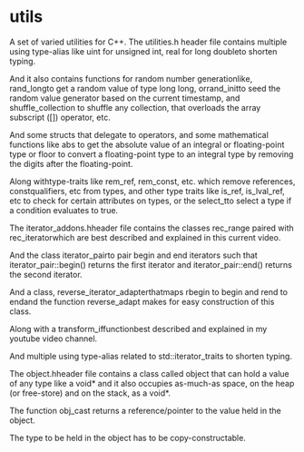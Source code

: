 # utils
A set of varied utilities for C++.
The utilities.h header file contains multiple using type-alias like uint for unsigned int,
real for long doubleto shorten typing.

And it also contains functions for random number generationlike, 
rand_longto get a random value of type long long,
orrand_initto seed the random value generator based on the current timestamp,
and shuffle_collection to shuffle any collection, that overloads the array subscript ([]) operator, etc.

And some structs that delegate to operators, and some mathematical functions like abs to get the absolute value of an integral or floating-point type or floor to convert a floating-point type to an integral type by removing the digits after the floating-point.

Along withtype-traits like 
rem_ref, rem_const, etc. 
which remove references, constqualifiers, etc from types, and other type traits like 
is_ref, is_lval_ref, etc 
to check for certain attributes on types, 
or the select_tto select a type if a condition evaluates to true.

The iterator_addons.hheader file contains
the classes rec_range paired with rec_iteratorwhich are best described and explained in this current video.

And the class iterator_pairto pair begin and end iterators such that iterator_pair::begin() returns the first iterator and iterator_pair::end() returns the second iterator.

And a class, reverse_iterator_adapterthatmaps rbegin to begin and rend to endand the function reverse_adapt makes for easy construction of this class.

Along with a transform_iffunctionbest described and explained in my youtube video channel.

And multiple using type-alias related to std::iterator_traits to shorten typing.

The object.hheader file contains a class called object that can hold a value of any type like a void* and it also occupies as-much-as space, on the heap (or free-store) and on the stack, as a void*.

The function obj_cast returns a reference/pointer to the value held in the object.

The type to be held in the object has to be copy-constructable.





